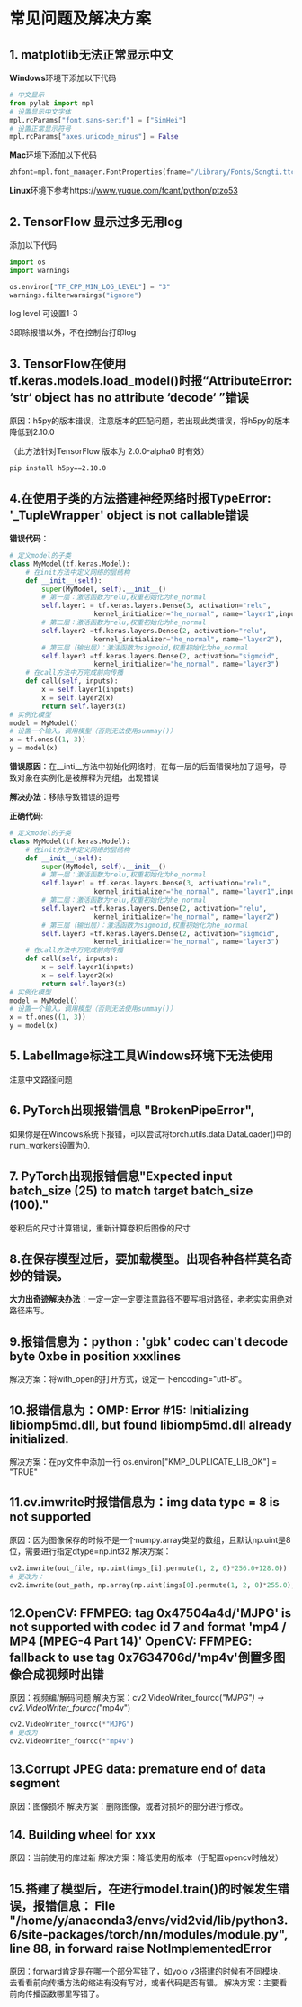 # 常见问题及解决方案



## 1. matplotlib无法正常显示中文

**Windows**环境下添加以下代码

~~~python
# 中文显示
from pylab import mpl
# 设置显示中文字体
mpl.rcParams["font.sans-serif"] = ["SimHei"]
# 设置正常显示符号
mpl.rcParams["axes.unicode_minus"] = False
~~~

**Mac**环境下添加以下代码

~~~python
zhfont=mpl.font_manager.FontProperties(fname="/Library/Fonts/Songti.ttc")
~~~

**Linux**环境下参考https://www.yuque.com/fcant/python/ptzo53



## 2. TensorFlow 显示过多无用log

添加以下代码

~~~python
import os
import warnings

os.environ["TF_CPP_MIN_LOG_LEVEL"] = "3"
warnings.filterwarnings("ignore")
~~~

log level 可设置1-3

3即除报错以外，不在控制台打印log



## 3. TensorFlow在使用tf.keras.models.load_model()时报“AttributeError: ‘str‘ object has no attribute ‘decode‘ ”错误

原因：h5py的版本错误，注意版本的匹配问题，若出现此类错误，将h5py的版本降低到2.10.0

（此方法针对TensorFlow 版本为 2.0.0-alpha0 时有效）

~~~shell
pip install h5py==2.10.0
~~~


## 4.在使用子类的方法搭建神经网络时报TypeError: '_TupleWrapper' object is not callable错误

**错误代码**：

~~~python
# 定义model的子类
class MyModel(tf.keras.Model):
    # 在init方法中定义网络的层结构
    def __init__(self):
        super(MyModel, self).__init__()
        # 第一层：激活函数为relu,权重初始化为he_normal
        self.layer1 = tf.keras.layers.Dense(3, activation="relu",
                     kernel_initializer="he_normal", name="layer1",input_shape=(3,)),
        # 第二层：激活函数为relu,权重初始化为he_normal
        self.layer2 =tf.keras.layers.Dense(2, activation="relu",
                     kernel_initializer="he_normal", name="layer2"),
        # 第三层（输出层）：激活函数为sigmoid,权重初始化为he_normal
        self.layer3 =tf.keras.layers.Dense(2, activation="sigmoid",
                     kernel_initializer="he_normal", name="layer3")
    # 在call方法中万完成前向传播
    def call(self, inputs):
        x = self.layer1(inputs)
        x = self.layer2(x)
        return self.layer3(x)
# 实例化模型
model = MyModel()
# 设置一个输入，调用模型（否则无法使用summay()）
x = tf.ones((1, 3))
y = model(x)
~~~

**错误原因**：在\_\_inti\_\_方法中初始化网络时，在每一层的后面错误地加了逗号，导致对象在实例化是被解释为元组，出现错误

**解决办法**：移除导致错误的逗号

**正确代码**:

~~~python
# 定义model的子类
class MyModel(tf.keras.Model):
    # 在init方法中定义网络的层结构
    def __init__(self):
        super(MyModel, self).__init__()
        # 第一层：激活函数为relu,权重初始化为he_normal
        self.layer1 = tf.keras.layers.Dense(3, activation="relu",
                     kernel_initializer="he_normal", name="layer1",input_shape=(3,))
        # 第二层：激活函数为relu,权重初始化为he_normal
        self.layer2 =tf.keras.layers.Dense(2, activation="relu",
                     kernel_initializer="he_normal", name="layer2")
        # 第三层（输出层）：激活函数为sigmoid,权重初始化为he_normal
        self.layer3 =tf.keras.layers.Dense(2, activation="sigmoid",
                     kernel_initializer="he_normal", name="layer3")
    # 在call方法中万完成前向传播
    def call(self, inputs):
        x = self.layer1(inputs)
        x = self.layer2(x)
        return self.layer3(x)
# 实例化模型
model = MyModel()
# 设置一个输入，调用模型（否则无法使用summay()）
x = tf.ones((1, 3))
y = model(x)
~~~


## 5. LabelImage标注工具Windows环境下无法使用

注意中文路径问题


## 6. PyTorch出现报错信息 "BrokenPipeError", 

如果你是在Windows系统下报错，可以尝试将torch.utils.data.DataLoader()中的num_workers设置为0.


## 7. PyTorch出现报错信息"Expected input batch_size (25) to match target batch_size (100)."

卷积后的尺寸计算错误，重新计算卷积后图像的尺寸


## 8.在保存模型过后，要加载模型。出现各种各样莫名奇妙的错误。
**大力出奇迹解决办法**：一定一定一定要注意路径不要写相对路径，老老实实用绝对路径来写。

## 9.报错信息为：python : 'gbk' codec can't decode byte 0xbe in position xxxlines

解决方案：将with_open的打开方式，设定一下encoding="utf-8"。

## 10.报错信息为：OMP: Error #15: Initializing libiomp5md.dll, but found libiomp5md.dll already initialized.

解决方案：在py文件中添加一行 os.environ["KMP_DUPLICATE_LIB_OK"] = "TRUE"

## 11.cv.imwrite时报错信息为：img data type = 8 is not supported
原因：因为图像保存的时候不是一个numpy.array类型的数组，且默认np.uint是8位，需要进行指定dtype=np.int32
解决方案：
~~~python
cv2.imwrite(out_file, np.uint(imgs_[i].permute(1, 2, 0)*256.0+128.0))
# 更改为：
cv2.imwrite(out_path, np.array(np.uint(imgs[0].permute(1, 2, 0)*255.0), dtype=np.int32))
~~~

## 12.OpenCV: FFMPEG: tag 0x47504a4d/'MJPG' is not supported with codec id 7 and format 'mp4 / MP4 (MPEG-4 Part 14)' OpenCV: FFMPEG: fallback to use tag 0x7634706d/'mp4v'倒置多图像合成视频时出错
原因：视频编/解码问题
解决方案：cv2.VideoWriter_fourcc(*"MJPG") -> cv2.VideoWriter_fourcc(*"mp4v")
~~~python
cv2.VideoWriter_fourcc(*"MJPG")
# 更改为
cv2.VideoWriter_fourcc(*"mp4v")
~~~

## 13.Corrupt JPEG data: premature end of data segment
原因：图像损坏
解决方案：删除图像，或者对损坏的部分进行修改。

## 14. Building wheel for xxx
原因：当前使用的库过新
解决方案：降低使用的版本（于配置opencv时触发）

## 15.搭建了模型后，在进行model.train()的时候发生错误，报错信息：  File "/home/y/anaconda3/envs/vid2vid/lib/python3.6/site-packages/torch/nn/modules/module.py", line 88, in forward raise NotImplementedError
原因：forward肯定是在哪一个部分写错了，如yolo v3搭建的时候有不同模块，去看看前向传播方法的缩进有没有写对，或者代码是否有错。
解决方案：主要看前向传播函数哪里写错了。
